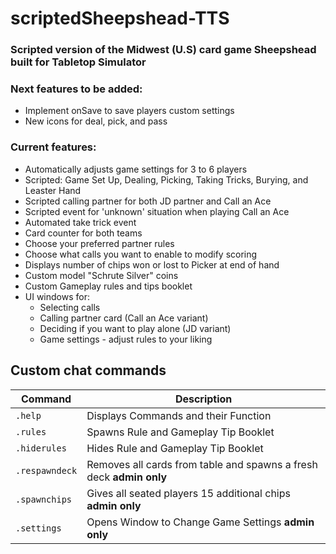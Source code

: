 # scriptedSheepshead-TTS  
### Scripted version of the Midwest (U.S) card game Sheepshead built for Tabletop Simulator  

### Next features to be added:  
* Implement onSave to save players custom settings  
* New icons for deal, pick, and pass  

### Current features:  
* Automatically adjusts game settings for 3 to 6 players  
* Scripted: Game Set Up, Dealing, Picking, Taking Tricks, Burying, and Leaster Hand  
* Scripted calling partner for both JD partner and Call an Ace  
* Scripted event for 'unknown' situation when playing Call an Ace  
* Automated take trick event  
* Card counter for both teams  
* Choose your preferred partner rules  
* Choose what calls you want to enable to modify scoring  
* Displays number of chips won or lost to Picker at end of hand  
* Custom model "Schrute Silver" coins  
* Custom Gameplay rules and tips booklet  
* UI windows for:  
  * Selecting calls  
  * Calling partner card (Call an Ace variant)  
  * Deciding if you want to play alone (JD variant)  
  * Game settings - adjust rules to your liking  

## Custom chat commands

<div align="center">
    
  | Command            | Description                                                                 |
  |--------------------|-----------------------------------------------------------------------------|
  | `.help`            | Displays Commands and their Function                                        |
  | `.rules`           | Spawns Rule and Gameplay Tip Booklet                                        |
  | `.hiderules`       | Hides Rule and Gameplay Tip Booklet                                         |
  | `.respawndeck`     | Removes all cards from table and spawns a fresh deck **admin only**         |
  | `.spawnchips`      | Gives all seated players 15 additional chips **admin only**                 |
  | `.settings`        | Opens Window to Change Game Settings **admin only**                         |

</div>
